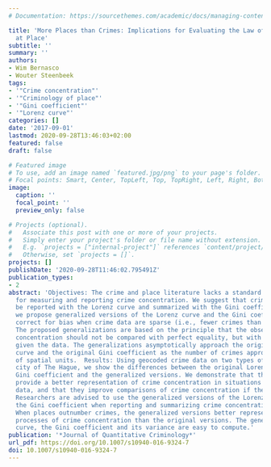 ```yaml
---
# Documentation: https://sourcethemes.com/academic/docs/managing-content/

title: 'More Places than Crimes: Implications for Evaluating the Law of Crime Concentration
  at Place'
subtitle: ''
summary: ''
authors:
- Wim Bernasco
- Wouter Steenbeek
tags:
- '"Crime concentration"'
- '"Criminology of place"'
- '"Gini coefficient"'
- '"Lorenz curve"'
categories: []
date: '2017-09-01'
lastmod: 2020-09-28T13:46:03+02:00
featured: false
draft: false

# Featured image
# To use, add an image named `featured.jpg/png` to your page's folder.
# Focal points: Smart, Center, TopLeft, Top, TopRight, Left, Right, BottomLeft, Bottom, BottomRight.
image:
  caption: ''
  focal_point: ''
  preview_only: false

# Projects (optional).
#   Associate this post with one or more of your projects.
#   Simply enter your project's folder or file name without extension.
#   E.g. `projects = ["internal-project"]` references `content/project/deep-learning/index.md`.
#   Otherwise, set `projects = []`.
projects: []
publishDate: '2020-09-28T11:46:02.795491Z'
publication_types:
- 2
abstract: 'Objectives: The crime and place literature lacks a standard methodology
  for measuring and reporting crime concentration. We suggest that crime concentration
  be reported with the Lorenz curve and summarized with the Gini coefficient, and
  we propose generalized versions of the Lorenz curve and the Gini coefficient to
  correct for bias when crime data are sparse (i.e., fewer crimes than places).  Methods:
  The proposed generalizations are based on the principle that the observed crime
  concentration should not be compared with perfect equality, but with maximal equality
  given the data. The generalizations asymptotically approach the original Lorenz
  curve and the original Gini coefficient as the number of crimes approaches the number
  of spatial units.  Results: Using geocoded crime data on two types of crime in the
  city of The Hague, we show the differences between the original Lorenz curve and
  Gini coefficient and the generalized versions. We demonstrate that the generalizations
  provide a better representation of crime concentration in situations of sparse crime
  data, and that they improve comparisons of crime concentration if they are sparse.  Conclusions:
  Researchers are advised to use the generalized versions of the Lorenz curve and
  the Gini coefficient when reporting and summarizing crime concentration at places.
  When places outnumber crimes, the generalized versions better represent the underlying
  processes of crime concentration than the original versions. The generalized Lorenz
  curve, the Gini coefficient and its variance are easy to compute.'
publication: '*Journal of Quantitative Criminology*'
url_pdf: https://doi.org/10.1007/s10940-016-9324-7
doi: 10.1007/s10940-016-9324-7
---
```

